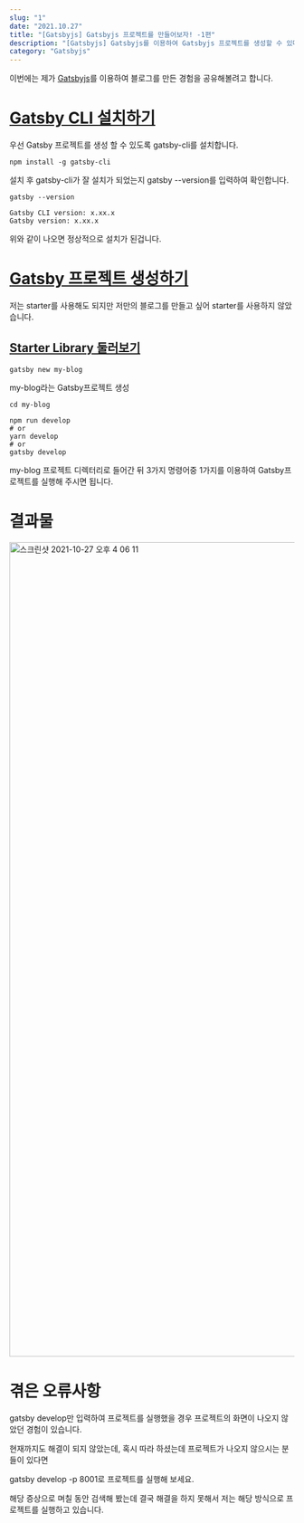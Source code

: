 ```yaml
---
slug: "1"
date: "2021.10.27"
title: "[Gatsbyjs] Gatsbyjs 프로젝트를 만들어보자! -1편"
description: "[Gatsbyjs] Gatsbyjs를 이용하여 Gatsbyjs 프로젝트를 생성할 수 있다."
category: "Gatsbyjs"
---
```


이번에는 제가 [Gatsbyjs](https://www.gatsbyjs.com/docs/)를 이용하여 블로그를 만든 경험을 공유해볼려고 합니다.

# [Gatsby CLI 설치하기](https://www.gatsbyjs.com/docs/tutorial/part-0/#gatsby-cli)

우선 Gatsby 프로젝트를 생성 할 수 있도록 gatsby-cli를 설치합니다.

```shell
npm install -g gatsby-cli
```

설치 후 gatsby-cli가 잘 설치가 되었는지 gatsby --version를 입력하여 확인합니다.

```shell
gatsby --version

Gatsby CLI version: x.xx.x
Gatsby version: x.xx.x
```

위와 같이 나오면 정상적으로 설치가 된겁니다.

# [Gatsby 프로젝트 생성하기](https://www.gatsbyjs.com/docs/how-to/local-development/starters/)

저는 starter를 사용해도 되지만 저만의 블로그를 만들고 싶어 starter를 사용하지 않았습니다.

## [Starter Library 둘러보기](https://www.gatsbyjs.com/starters/?v=2)

```shell
gatsby new my-blog
```

my-blog라는 Gatsby프로젝트 생성

```shell
cd my-blog

npm run develop
# or
yarn develop
# or
gatsby develop
```

my-blog 프로젝트 디렉터리로 들어간 뒤 3가지 명령어중 1가지를 이용하여 Gatsby프로젝트를 실행해 주시면 됩니다.

# 결과물

<img width="1440" alt="스크린샷 2021-10-27 오후 4 06 11" src="https://user-images.githubusercontent.com/20200820/139016907-479414ec-e3cb-4f93-b07d-641ef1641085.png">

# 겪은 오류사항

gatsby develop만 입력하여 프로젝트를 실행했을 경우 프로젝트의 화면이 나오지 않았던 경험이 있습니다.

현재까지도 해결이 되지 않았는데, 혹시 따라 하셨는데 프로젝트가 나오지 않으시는 분들이 있다면

gatsby develop -p 8001로 프로젝트를 실행해 보세요.

해당 증상으로 며칠 동안 검색해 봤는데 결국 해결을 하지 못해서 저는 해당 방식으로 프로젝트를 실행하고 있습니다.

